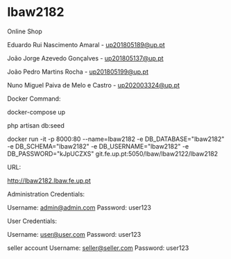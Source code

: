 # lbaw2182
Online Shop

Eduardo Rui Nascimento Amaral - up201805189@up.pt

João Jorge Azevedo Gonçalves - up201805137@up.pt

João Pedro Martins Rocha - up201805199@up.pt

Nuno Miguel Paiva de Melo e Castro - up202003324@up.pt



Docker Command:

docker-compose up

php artisan db:seed

docker run -it -p 8000:80 --name=lbaw2182 -e DB_DATABASE="lbaw2182" -e DB_SCHEMA="lbaw2182" -e DB_USERNAME="lbaw2182" -e DB_PASSWORD="kJpUCZXS" git.fe.up.pt:5050/lbaw/lbaw2122/lbaw2182


URL: 

http://lbaw2182.lbaw.fe.up.pt


Administration Credentials:

Username: admin@admin.com
Password: user123


User Credentials:

Username: user@user.com
Password: user123

seller account
Username: seller@seller.com
Password: user123

